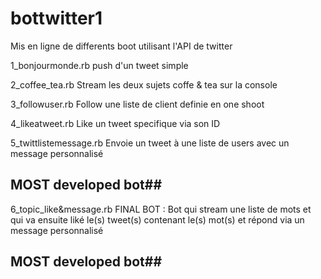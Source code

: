 # bottwitter1

Mis en ligne de differents boot utilisant l'API de twitter

1_bonjourmonde.rb
push d'un tweet simple

2_coffee_tea.rb
Stream les deux sujets coffe & tea sur la console

3_followuser.rb
Follow une liste de client definie en one shoot

4_likeatweet.rb
Like un tweet specifique via son ID

5_twittlistemessage.rb
Envoie un tweet à une liste de users avec un message personnalisé


## MOST developed bot##

6_topic_like&message.rb
FINAL BOT : Bot qui stream une liste de mots et qui va ensuite liké le(s) tweet(s) contenant le(s) mot(s) et répond via un 
message personnalisé

## MOST developed bot##
